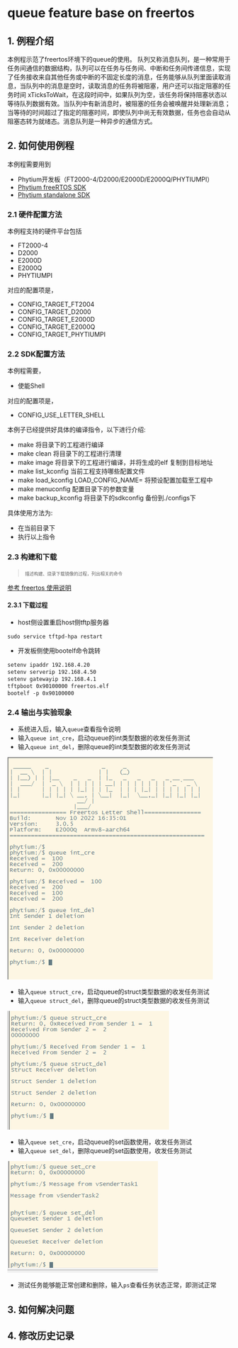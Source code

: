 # queue feature base on freertos

## 1. 例程介绍

本例程示范了freertos环境下的queue的使用。
队列又称消息队列，是一种常用于任务间通信的数据结构，队列可以在任务与任务间、中断和任务间传递信息，实现了任务接收来自其他任务或中断的不固定长度的消息，任务能够从队列里面读取消息，当队列中的消息是空时，读取消息的任务将被阻塞，用户还可以指定阻塞的任务时间 xTicksToWait，在这段时间中，如果队列为空，该任务将保持阻塞状态以等待队列数据有效。当队列中有新消息时，被阻塞的任务会被唤醒并处理新消息；当等待的时间超过了指定的阻塞时间，即使队列中尚无有效数据，任务也会自动从阻塞态转为就绪态。消息队列是一种异步的通信方式。

## 2. 如何使用例程

本例程需要用到
- Phytium开发板（FT2000-4/D2000/E2000D/E2000Q/PHYTIUMPI）
- [Phytium freeRTOS SDK](https://gitee.com/phytium_embedded/phytium-free-rtos-sdk)
- [Phytium standalone SDK](https://gitee.com/phytium_embedded/phytium-standalone-sdk)
### 2.1 硬件配置方法

本例程支持的硬件平台包括

- FT2000-4
- D2000
- E2000D
- E2000Q
- PHYTIUMPI

对应的配置项是，

- CONFIG_TARGET_FT2004
- CONFIG_TARGET_D2000
- CONFIG_TARGET_E2000D
- CONFIG_TARGET_E2000Q
- CONFIG_TARGET_PHYTIUMPI

### 2.2 SDK配置方法

本例程需要，

- 使能Shell

对应的配置项是，

- CONFIG_USE_LETTER_SHELL

本例子已经提供好具体的编译指令，以下进行介绍:
- make 将目录下的工程进行编译
- make clean  将目录下的工程进行清理
- make image   将目录下的工程进行编译，并将生成的elf 复制到目标地址
- make list_kconfig 当前工程支持哪些配置文件
- make load_kconfig LOAD_CONFIG_NAME=<kconfig configuration files>  将预设配置加载至工程中
- make menuconfig   配置目录下的参数变量
- make backup_kconfig 将目录下的sdkconfig 备份到./configs下

具体使用方法为:
- 在当前目录下
- 执行以上指令

### 2.3 构建和下载

><font size="1">描述构建、烧录下载镜像的过程，列出相关的命令</font><br />

[参考 freertos 使用说明](../../../docs/reference/usr/usage.md)

#### 2.3.1 下载过程

- host侧设置重启host侧tftp服务器
```
sudo service tftpd-hpa restart
```

- 开发板侧使用bootelf命令跳转
```
setenv ipaddr 192.168.4.20  
setenv serverip 192.168.4.50 
setenv gatewayip 192.168.4.1 
tftpboot 0x90100000 freertos.elf
bootelf -p 0x90100000
```

### 2.4 输出与实验现象

- 系统进入后，输入```queue```查看指令说明
- 输入```queue int_cre```，启动queue的int类型数据的收发任务测试
- 输入```queue int_del```，删除queue的int类型数据的收发任务测试

![int](./figs/queue_int.png)

- 输入```queue struct_cre```，启动queue的struct类型数据的收发任务测试
- 输入```queue struct_del```，删除queue的struct类型数据的收发任务测试

![struct](./figs/queue_struct.png)

- 输入```queue set_cre```，启动queue的set函数使用，收发任务测试
- 输入```queue set_del```，删除queue的set函数使用，收发任务测试

![set](./figs/queue_set.png)

- 测试任务能够能正常创建和删除，输入```ps```查看任务状态正常，即测试正常

## 3. 如何解决问题


## 4. 修改历史记录




